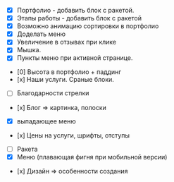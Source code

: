 * [x] Портфолио - добавить блок с ракетой.
* [x] Этапы работы - добавить блок с ракетой
* [x] Возможно анимацию сортировки в портфолио
* [x] Доделать меню
* [x] Увеличение в отзывах при клике
* [x] Мышка.
* [x] Пункты меню при активной странице.
* [0] Высота в портфолио + паддинг
* [х] Наши услуги. Сраные блоки.
* [ ] Благодарности стрелки
* [х] Блог => картинка, полоски
* [x] выпадающее меню
* [х] Цены на услуги, шрифты, отступы
* [ ] Ракета
* [x] Меню (плавающая фигня при мобильной версии)
* [х] Дизайн => особенности создания
